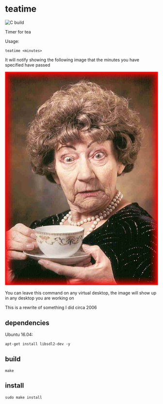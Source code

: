 # teatime
![C build](https://github.com/jordiprats/teatime/workflows/C%20build/badge.svg?branch=master)

Timer for tea

Usage:

```
teatime <minutes>
```

It will notify showing the following image that the minutes you have specified have passed

![tea time](https://raw.githubusercontent.com/jordiprats/teatime/master/alarm.bmp "It's tea time!")

You can leave this command on any virtual desktop, the image will show up in any desktop you are working on

This is a rewrite of something I did circa 2006

## dependencies

Ubuntu 16.04: 

```
apt-get install libsdl2-dev -y
```

## build

```
make
```

## install

```
sudo make install
```
